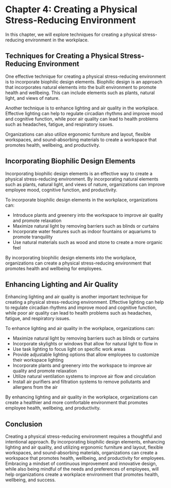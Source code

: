 Chapter 4: Creating a Physical Stress-Reducing Environment
==========================================================

In this chapter, we will explore techniques for creating a physical stress-reducing environment in the workplace.

Techniques for Creating a Physical Stress-Reducing Environment
--------------------------------------------------------------

One effective technique for creating a physical stress-reducing environment is to incorporate biophilic design elements. Biophilic design is an approach that incorporates natural elements into the built environment to promote health and wellbeing. This can include elements such as plants, natural light, and views of nature.

Another technique is to enhance lighting and air quality in the workplace. Effective lighting can help to regulate circadian rhythms and improve mood and cognitive function, while poor air quality can lead to health problems such as headaches, fatigue, and respiratory issues.

Organizations can also utilize ergonomic furniture and layout, flexible workspaces, and sound-absorbing materials to create a workspace that promotes health, wellbeing, and productivity.

Incorporating Biophilic Design Elements
---------------------------------------

Incorporating biophilic design elements is an effective way to create a physical stress-reducing environment. By incorporating natural elements such as plants, natural light, and views of nature, organizations can improve employee mood, cognitive function, and productivity.

To incorporate biophilic design elements in the workplace, organizations can:

* Introduce plants and greenery into the workspace to improve air quality and promote relaxation
* Maximize natural light by removing barriers such as blinds or curtains
* Incorporate water features such as indoor fountains or aquariums to promote tranquility
* Use natural materials such as wood and stone to create a more organic feel

By incorporating biophilic design elements into the workplace, organizations can create a physical stress-reducing environment that promotes health and wellbeing for employees.

Enhancing Lighting and Air Quality
----------------------------------

Enhancing lighting and air quality is another important technique for creating a physical stress-reducing environment. Effective lighting can help to regulate circadian rhythms and improve mood and cognitive function, while poor air quality can lead to health problems such as headaches, fatigue, and respiratory issues.

To enhance lighting and air quality in the workplace, organizations can:

* Maximize natural light by removing barriers such as blinds or curtains
* Incorporate skylights or windows that allow for natural light to flow in
* Use task lighting to focus light on specific work areas
* Provide adjustable lighting options that allow employees to customize their workspace lighting
* Incorporate plants and greenery into the workspace to improve air quality and promote relaxation
* Utilize natural ventilation systems to improve air flow and circulation
* Install air purifiers and filtration systems to remove pollutants and allergens from the air

By enhancing lighting and air quality in the workplace, organizations can create a healthier and more comfortable environment that promotes employee health, wellbeing, and productivity.

Conclusion
----------

Creating a physical stress-reducing environment requires a thoughtful and intentional approach. By incorporating biophilic design elements, enhancing lighting and air quality, and utilizing ergonomic furniture and layout, flexible workspaces, and sound-absorbing materials, organizations can create a workspace that promotes health, wellbeing, and productivity for employees. Embracing a mindset of continuous improvement and innovative design, while also being mindful of the needs and preferences of employees, will help organizations create a workplace environment that promotes health, wellbeing, and success.
